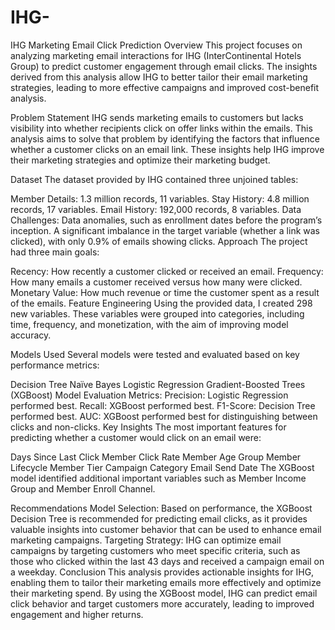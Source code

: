 # IHG-
IHG Marketing Email Click Prediction
Overview
This project focuses on analyzing marketing email interactions for IHG (InterContinental Hotels Group) to predict customer engagement through email clicks. The insights derived from this analysis allow IHG to better tailor their email marketing strategies, leading to more effective campaigns and improved cost-benefit analysis.

Problem Statement
IHG sends marketing emails to customers but lacks visibility into whether recipients click on offer links within the emails. This analysis aims to solve that problem by identifying the factors that influence whether a customer clicks on an email link. These insights help IHG improve their marketing strategies and optimize their marketing budget.

Dataset
The dataset provided by IHG contained three unjoined tables:

Member Details: 1.3 million records, 11 variables.
Stay History: 4.8 million records, 17 variables.
Email History: 192,000 records, 8 variables.
Data Challenges:
Data anomalies, such as enrollment dates before the program’s inception.
A significant imbalance in the target variable (whether a link was clicked), with only 0.9% of emails showing clicks.
Approach
The project had three main goals:

Recency: How recently a customer clicked or received an email.
Frequency: How many emails a customer received versus how many were clicked.
Monetary Value: How much revenue or time the customer spent as a result of the emails.
Feature Engineering
Using the provided data, I created 298 new variables. These variables were grouped into categories, including time, frequency, and monetization, with the aim of improving model accuracy.

Models Used
Several models were tested and evaluated based on key performance metrics:

Decision Tree
Naïve Bayes
Logistic Regression
Gradient-Boosted Trees (XGBoost)
Model Evaluation Metrics:
Precision: Logistic Regression performed best.
Recall: XGBoost performed best.
F1-Score: Decision Tree performed best.
AUC: XGBoost performed best for distinguishing between clicks and non-clicks.
Key Insights
The most important features for predicting whether a customer would click on an email were:

Days Since Last Click
Member Click Rate
Member Age Group
Member Lifecycle
Member Tier
Campaign Category
Email Send Date
The XGBoost model identified additional important variables such as Member Income Group and Member Enroll Channel.

Recommendations
Model Selection: Based on performance, the XGBoost Decision Tree is recommended for predicting email clicks, as it provides valuable insights into customer behavior that can be used to enhance email marketing campaigns.
Targeting Strategy: IHG can optimize email campaigns by targeting customers who meet specific criteria, such as those who clicked within the last 43 days and received a campaign email on a weekday.
Conclusion
This analysis provides actionable insights for IHG, enabling them to tailor their marketing emails more effectively and optimize their marketing spend. By using the XGBoost model, IHG can predict email click behavior and target customers more accurately, leading to improved engagement and higher returns.
